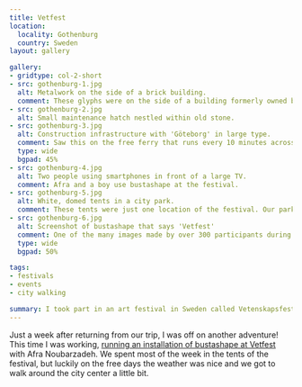 ```yaml
---
title: Vetfest
location:
  locality: Gothenburg
  country: Sweden
layout: gallery

gallery:
- gridtype: col-2-short
- src: gothenburg-1.jpg
  alt: Metalwork on the side of a brick building.
  comment: These glyphs were on the side of a building formerly owned by the East India Trading Company.
- src: gothenburg-2.jpg
  alt: Small maintenance hatch nestled within old stone.
- src: gothenburg-3.jpg
  alt: Construction infrastructure with 'Göteborg' in large type.
  comment: Saw this on the free ferry that runs every 10 minutes across the river.
  type: wide
  bgpad: 45%
- src: gothenburg-4.jpg
  alt: Two people using smartphones in front of a large TV.
  comment: Afra and a boy use bustashape at the festival.
- src: gothenburg-5.jpg
  alt: White, domed tents in a city park.
  comment: These tents were just one location of the festival. Our park was the DIY, maker tent.
- src: gothenburg-6.jpg
  alt: Screenshot of bustashape that says 'Vetfest'
  comment: One of the many images made by over 300 participants during Vetfest.
  type: wide
  bgpad: 50%

tags:
- festivals
- events
- city walking

summary: I took part in an art festival in Sweden called Vetenskapsfestivalen Göteborg.
---
```


Just a week after returning from our trip, I was off on another adventure! This time I was working, [running an installation of bustashape at Vetfest](/blog/bustashape-vetenskapsfestivalen-gothenburg-2016/) with Afra Noubarzadeh. We spent most of the week in the tents of the festival, but luckily on the free days the weather was nice and we got to walk around the city center a little bit.
